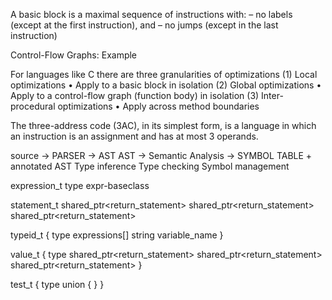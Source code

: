 A basic block is a maximal sequence of
instructions with:
– no labels (except at the first instruction), and
– no jumps (except in the last instruction)


Control-Flow Graphs: Example



For languages like C there are three granularities
of optimizations
(1) Local optimizations
• Apply to a basic block in isolation
(2) Global optimizations
• Apply to a control-flow graph (function body) in isolation
(3) Inter-procedural optimizations
• Apply across method boundaries



The three-address code (3AC), in its simplest form, is a language in which an instruction is an assignment and has at most 3 operands.

source -> PARSER -> AST
AST -> Semantic Analysis -> SYMBOL TABLE + annotated AST
	Type inference
	Type checking
	Symbol management




expression_t
	type
	expr-baseclass


statement_t
	shared_ptr<return_statement>
	shared_ptr<return_statement>
	shared_ptr<return_statement>




typeid_t {
	type
	expressions[]
	string variable_name
}

value_t {
	type
	shared_ptr<return_statement>
	shared_ptr<return_statement>
	shared_ptr<return_statement>
}


test_t {
	type
	union {
	}
}
